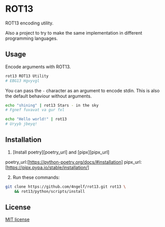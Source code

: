 # ROT13

ROT13 encoding utility.

Also a project to try to make the same implementation in different programming languages.

## Usage

Encode arguments with ROT13.

```sh
rot13 ROT13 Utility
# EBG13 Hgvyvgl
```

You can pass the `-` character as an argument to encode stdin.
This is also the default behaviour without arguments.

```sh
echo "shining" | rot13 Stars - in the sky
# Fgnef fuvavat va gur fxl

echo "Hello world!" | rot13
# Uryyb jbeyq!
```

## Installation

1. [Install poetry][poetry_url] and [pipx][pipx_url]

poetry_url:[https://python-poetry.org/docs/#installation]
pipx_url:[https://pipx.pypa.io/stable/installation/]

2. Run these commands:

```sh
git clone https://github.com/4ngelf/rot13.git rot13 \
    && rot13/python/scripts/install
```

## License

[MIT license](../LICENSE)
